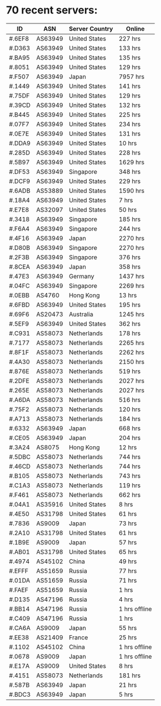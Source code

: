 # 70 recent servers:

| ID | ASN | Server Country | Online |
| ------ | ------ | ------ | ------ |
| #.6EF8 | AS63949 | United States | 227 hrs |
| #.D363 | AS63949 | United States | 133 hrs |
| #.BA95 | AS63949 | United States | 135 hrs |
| #.8051 | AS63949 | United States | 129 hrs |
| #.F507 | AS63949 | Japan | 7957 hrs |
| #.1449 | AS63949 | United States | 141 hrs |
| #.75DF | AS63949 | United States | 129 hrs |
| #.39CD | AS63949 | United States | 132 hrs |
| #.B445 | AS63949 | United States | 225 hrs |
| #.07F7 | AS63949 | United States | 234 hrs |
| #.0E7E | AS63949 | United States | 131 hrs |
| #.DDA9 | AS63949 | United States | 10 hrs |
| #.285D | AS63949 | United States | 228 hrs |
| #.5B97 | AS63949 | United States | 1629 hrs |
| #.DF53 | AS63949 | Singapore | 348 hrs |
| #.DCF9 | AS63949 | United States | 229 hrs |
| #.6ADB | AS53889 | United States | 1590 hrs |
| #.18A4 | AS63949 | United States | 7 hrs |
| #.E7E8 | AS32097 | United States | 50 hrs |
| #.3418 | AS63949 | Singapore | 185 hrs |
| #.F6A4 | AS63949 | Singapore | 244 hrs |
| #.4F16 | AS63949 | Japan | 2270 hrs |
| #.D80B | AS63949 | Singapore | 2270 hrs |
| #.2F3B | AS63949 | Singapore | 376 hrs |
| #.8CEA | AS63949 | Japan | 358 hrs |
| #.47E3 | AS63949 | Germany | 1437 hrs |
| #.04FC | AS63949 | Singapore | 2269 hrs |
| #.0EBB | AS4760 | Hong Kong | 13 hrs |
| #.6FBD | AS63949 | United States | 195 hrs |
| #.69F6 | AS20473 | Australia | 1245 hrs |
| #.5EF9 | AS63949 | United States | 362 hrs |
| #.C931 | AS58073 | Netherlands | 178 hrs |
| #.7177 | AS58073 | Netherlands | 2265 hrs |
| #.8F1F | AS58073 | Netherlands | 2262 hrs |
| #.4A30 | AS58073 | Netherlands | 2150 hrs |
| #.876E | AS58073 | Netherlands | 519 hrs |
| #.2DFE | AS58073 | Netherlands | 2027 hrs |
| #.265E | AS58073 | Netherlands | 2027 hrs |
| #.A6DA | AS58073 | Netherlands | 516 hrs |
| #.75F2 | AS58073 | Netherlands | 120 hrs |
| #.A713 | AS58073 | Netherlands | 184 hrs |
| #.6332 | AS63949 | Japan | 668 hrs |
| #.CE05 | AS63949 | Japan | 204 hrs |
| #.3A24 | AS8075 | Hong Kong | 12 hrs |
| #.5DBC | AS58073 | Netherlands | 744 hrs |
| #.46CD | AS58073 | Netherlands | 744 hrs |
| #.B105 | AS58073 | Netherlands | 743 hrs |
| #.C1A3 | AS58073 | Netherlands | 119 hrs |
| #.F461 | AS58073 | Netherlands | 662 hrs |
| #.04A1 | AS35916 | United States | 8 hrs |
| #.4E50 | AS31798 | United States | 61 hrs |
| #.7836 | AS9009 | Japan | 73 hrs |
| #.2A10 | AS31798 | United States | 61 hrs |
| #.1B9E | AS9009 | Japan | 57 hrs |
| #.AB01 | AS31798 | United States | 65 hrs |
| #.4974 | AS45102 | China | 49 hrs |
| #.EFFF | AS51659 | Russia | 77 hrs |
| #.01DA | AS51659 | Russia | 71 hrs |
| #.FAEF | AS51659 | Russia | 1 hrs |
| #.D135 | AS47196 | Russia | 4 hrs |
| #.BB14 | AS47196 | Russia | 1 hrs offline |
| #.C409 | AS47196 | Russia | 1 hrs |
| #.CA6A | AS9009 | Japan | 55 hrs |
| #.EE38 | AS21409 | France | 25 hrs |
| #.1102 | AS45102 | China | 1 hrs offline |
| #.0678 | AS9009 | Japan | 1 hrs offline |
| #.E17A | AS9009 | United States | 8 hrs |
| #.4151 | AS58073 | Netherlands | 181 hrs |
| #.587B | AS63949 | Japan | 21 hrs |
| #.BDC3 | AS63949 | Japan | 5 hrs |

